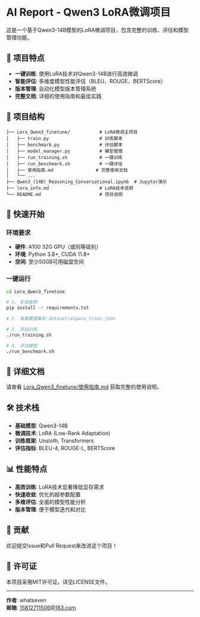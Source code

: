 # AI Report - Qwen3 LoRA微调项目

这是一个基于Qwen3-14B模型的LoRA微调项目，包含完整的训练、评估和模型管理功能。

## 🚀 项目特点

- **一键训练**: 使用LoRA技术对Qwen3-14B进行高效微调
- **智能评估**: 多维度模型性能评估（BLEU、ROUGE、BERTScore）
- **版本管理**: 自动化模型版本管理系统
- **完整文档**: 详细的使用指南和最佳实践

## 📁 项目结构

```
├── Lora_Qwen3_finetune/           # LoRA微调主项目
│   ├── train.py                   # 训练脚本
│   ├── benchmark.py               # 评估脚本
│   ├── model_manager.py           # 模型管理
│   ├── run_training.sh            # 一键训练
│   ├── run_benchmark.sh           # 一键评估
│   ├── 使用指南.md                # 完整使用文档
│   └── ...
├── Qwen3_(14B)_Reasoning_Conversational.ipynb  # Jupyter演示
├── lora_info.md                   # LoRA技术说明
└── README.md                      # 项目说明
```

## 🎯 快速开始

### 环境要求
- **硬件**: A100 32G GPU（或同等级别）
- **环境**: Python 3.8+, CUDA 11.8+
- **空间**: 至少50GB可用磁盘空间

### 一键运行
```bash
cd Lora_Qwen3_finetune

# 1. 安装依赖
pip install -r requirements.txt

# 2. 准备数据集到 dataset/alpaca_train.json

# 3. 开始训练
./run_training.sh

# 4. 评估模型
./run_benchmark.sh
```

## 📖 详细文档

请查看 [Lora_Qwen3_finetune/使用指南.md](./Lora_Qwen3_finetune/使用指南.md) 获取完整的使用说明。

## 🛠️ 技术栈

- **基础模型**: Qwen3-14B
- **微调技术**: LoRA (Low-Rank Adaptation)
- **训练框架**: Unsloth, Transformers
- **评估指标**: BLEU-4, ROUGE-L, BERTScore

## 📊 性能特点

- **高效训练**: LoRA技术显著降低显存需求
- **快速收敛**: 优化的超参数配置
- **多维评估**: 全面的模型性能分析
- **版本管理**: 便于模型迭代和对比

## 🤝 贡献

欢迎提交Issue和Pull Request来改进这个项目！

## 📄 许可证

本项目采用MIT许可证。详见LICENSE文件。

---

**作者**: whatseven  
**邮箱**: 15812711506@163.com

